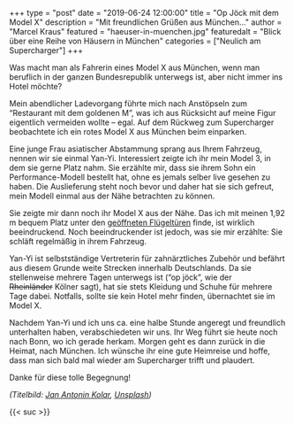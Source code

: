 +++
type = "post"
date = "2019-06-24 12:00:00"
title = "Op Jöck mit dem Model X"
description = "Mit freundlichen Grüßen aus München…"
author = "Marcel Kraus"
featured = "haeuser-in-muenchen.jpg"
featuredalt = "Blick über eine Reihe von Häusern in München"
categories = ["Neulich am Supercharger"]
+++

Was macht man als Fahrerin eines Model X aus München, wenn man beruflich in der ganzen Bundesrepublik unterwegs ist, aber nicht immer ins Hotel möchte?

Mein abendlicher Ladevorgang führte mich nach Anstöpseln zum “Restaurant mit dem goldenen M”, was ich aus Rücksicht auf meine Figur eigentlich vermeiden wollte – egal. Auf dem Rückweg zum Supercharger beobachtete ich ein rotes Model X aus München beim einparken.

Eine junge Frau asiatischer Abstammung sprang aus Ihrem Fahrzeug, nennen wir sie einmal Yan-Yi. Interessiert zeigte ich ihr mein Model 3, in dem sie gerne Platz nahm. Sie erzählte mir, dass sie ihrem Sohn ein Performance-Modell bestellt hat, ohne es jemals selber live gesehen zu haben. Die Auslieferung steht noch bevor und daher hat sie sich gefreut, mein Modell einmal aus der Nähe betrachten zu können.

Sie zeigte mir dann noch ihr Model X aus der Nähe. Das ich mit meinen 1,92 m bequem Platz unter den [geöffneten Flügeltüren](https://de.wikipedia.org/wiki/Flügeltür) finde, ist wirklich beeindruckend. Noch beeindruckender ist jedoch, was sie mir erzählte: Sie schläft regelmäßig in ihrem Fahrzeug.

Yan-Yi ist selbstständige Vertreterin für zahnärztliches Zubehör und befährt aus diesem Grunde weite Strecken innerhalb Deutschlands. Da sie stellenweise mehrere Tagen unterwegs ist (“op jöck”, wie der ~~Rheinländer~~ Kölner sagt), hat sie stets Kleidung und Schuhe für mehrere Tage dabei. Notfalls, sollte sie kein Hotel mehr finden, übernachtet sie im Model X.

Nachdem Yan-Yi und ich uns ca. eine halbe Stunde angeregt und freundlich unterhalten haben, verabschiedeten wir uns. Ihr Weg führt sie heute noch nach Bonn, wo ich gerade herkam. Morgen geht es dann zurück in die Heimat, nach München. Ich wünsche ihr eine gute Heimreise und hoffe, dass man sich bald mal wieder am Supercharger trifft und plaudert.

Danke für diese tolle Begegnung!

*(Titelbild: [Jan Antonin Kolar](https://unsplash.com/@jankolar?utm_source=unsplash&utm_medium=referral&utm_content=creditCopyText), [Unsplash](https://unsplash.com/search/photos/tesla?utm_source=unsplash&utm_medium=referral&utm_content=creditCopyText))*

{{< suc >}}
